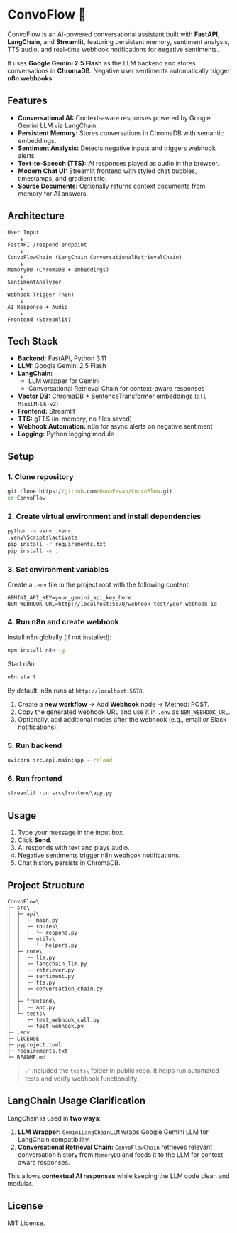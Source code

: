 # ConvoFlow 💬

ConvoFlow is an AI-powered conversational assistant built with **FastAPI**, **LangChain**, and **Streamlit**, featuring persistent memory, sentiment analysis, TTS audio, and real-time webhook notifications for negative sentiments.

It uses **Google Gemini 2.5 Flash** as the LLM backend and stores conversations in **ChromaDB**. Negative user sentiments automatically trigger **n8n webhooks**.

## Features

* **Conversational AI:** Context-aware responses powered by Google Gemini LLM via LangChain.
* **Persistent Memory:** Stores conversations in ChromaDB with semantic embeddings.
* **Sentiment Analysis:** Detects negative inputs and triggers webhook alerts.
* **Text-to-Speech (TTS):** AI responses played as audio in the browser.
* **Modern Chat UI:** Streamlit frontend with styled chat bubbles, timestamps, and gradient title.
* **Source Documents:** Optionally returns context documents from memory for AI answers.

## Architecture

```
User Input
    ↓
FastAPI /respond endpoint
    ↓
ConvoFlowChain (LangChain ConversationalRetrievalChain)
    ↓
MemoryDB (ChromaDB + embeddings)
    ↓
SentimentAnalyzer
    ↓
Webhook Trigger (n8n)
    ↓
AI Response + Audio
    ↓
Frontend (Streamlit)
```

## Tech Stack

* **Backend:** FastAPI, Python 3.11
* **LLM:** Google Gemini 2.5 Flash
* **LangChain:**
  * LLM wrapper for Gemini
  * Conversational Retrieval Chain for context-aware responses
* **Vector DB:** ChromaDB + SentenceTransformer embeddings (`all-MiniLM-L6-v2`)
* **Frontend:** Streamlit
* **TTS:** gTTS (in-memory, no files saved)
* **Webhook Automation:** n8n for async alerts on negative sentiment
* **Logging:** Python logging module

## Setup

### 1. Clone repository

```cmd
git clone https://github.com/GunaPavan/ConvoFlow.git
cd ConvoFlow
```

### 2. Create virtual environment and install dependencies

```cmd
python -m venv .venv
.venv\Scripts\activate
pip install -r requirements.txt
pip install -e .
```

### 3. Set environment variables

Create a `.env` file in the project root with the following content:

```
GEMINI_API_KEY=your_gemini_api_key_here
N8N_WEBHOOK_URL=http://localhost:5678/webhook-test/your-webhook-id
```

### 4. Run n8n and create webhook

Install n8n globally (if not installed):

```cmd
npm install n8n -g
```

Start n8n:

```cmd
n8n start
```

By default, n8n runs at `http://localhost:5678`.

1. Create a **new workflow** → Add **Webhook** node → Method: POST.
2. Copy the generated webhook URL and use it in `.env` as `N8N_WEBHOOK_URL`.
3. Optionally, add additional nodes after the webhook (e.g., email or Slack notifications).

### 5. Run backend

```cmd
uvicorn src.api.main:app --reload
```

### 6. Run frontend

```cmd
streamlit run src\frontend\app.py
```

## Usage

1. Type your message in the input box.
2. Click **Send**.
3. AI responds with text and plays audio.
4. Negative sentiments trigger n8n webhook notifications.
5. Chat history persists in ChromaDB.

## Project Structure

```
ConvoFlow\
├─ src\
│  ├─ api\
│  │  ├─ main.py
│  │  ├─ routes\
│  │  │  └─ respond.py
│  │  └─ utils\
│  │     └─ helpers.py
│  ├─ core\
│  │  ├─ llm.py
│  │  ├─ langchain_llm.py
│  │  ├─ retriever.py
│  │  ├─ sentiment.py
│  │  ├─ tts.py
│  │  ├─ conversation_chain.py
│  │  
│  ├─ frontend\
│  │  └─ app.py
│  └─ tests\
│     ├─ test_webhook_call.py
│     └─ test_webhook.py
├─ .env
├─ LICENSE
├─ pyproject.toml
├─ requirements.txt
└─ README.md
```

> ✅ Included the `tests\` folder in public repo. It helps run automated tests and verify webhook functionality.

## LangChain Usage Clarification

LangChain is used in **two ways**:

1. **LLM Wrapper:** `GeminiLangChainLLM` wraps Google Gemini LLM for LangChain compatibility.
2. **Conversational Retrieval Chain:** `ConvoFlowChain` retrieves relevant conversation history from `MemoryDB` and feeds it to the LLM for context-aware responses.

This allows **contextual AI responses** while keeping the LLM code clean and modular.

## License

MIT License.